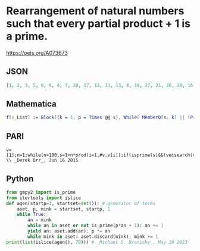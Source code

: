 # Rearrangement of natural numbers such that every partial product \+ 1 is a prime\.
https://oeis.org/A073673
## JSON
```JSON
[1, 2, 3, 5, 6, 9, 4, 7, 10, 17, 12, 11, 13, 8, 19, 27, 21, 26, 20, 16, 14, 28, 22, 18, 47, 30, 31, 23, 34, 37, 41, 45, 49, 33, 36, 58, 24, 62, 39, 56, 42, 93, 54, 25, 51, 53, 15, 70, 72, 73, 46, 50, 64, 97, 55, 57, 171, 96, 79, 81, 66, 71, 132, 89, 121, 29, 61, 60, 177, 32]
```
## Mathematica
```Mathematica
f[s_List] := Block[{k = 1, p = Times @@ s}, While[ MemberQ[s, k] || !PrimeQ[k*p + 1], k++]; Append[s, k]]; Nest[f, {1}, 69] (* _Robert G. Wilson v_, Dec 24 2012 *)
```
## PARI
```PARI
v=[1];n=1;while(n<100,s=1+n*prod(i=1,#v,v[i]);if(isprime(s)&&!vecsearch(vecsort(v),n),v=concat(v,n);n=0);n++);v \\ _Derek Orr_, Jun 16 2015
```
## Python
```Python
from gmpy2 import is_prime
from itertools import islice
def agen(startp=1, startset=set()): # generator of terms
    aset, p, mink = startset, startp, 1
    while True:
        an = mink
        while an in aset or not is_prime(p*an + 1): an += 1
        yield an; aset.add(an); p *= an
        while mink in aset: aset.discard(mink); mink += 1
print(list(islice(agen(), 70))) # _Michael S. Branicky_, May 19 2023
```
